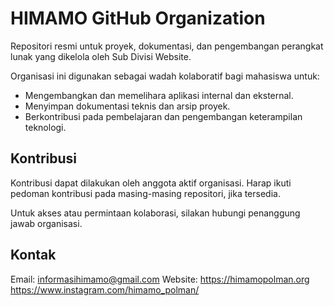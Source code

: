 # HIMAMO GitHub Organization

Repositori resmi untuk proyek, dokumentasi, dan pengembangan perangkat lunak yang dikelola oleh Sub Divisi Website.

Organisasi ini digunakan sebagai wadah kolaboratif bagi mahasiswa untuk:

- Mengembangkan dan memelihara aplikasi internal dan eksternal.
- Menyimpan dokumentasi teknis dan arsip proyek.
- Berkontribusi pada pembelajaran dan pengembangan keterampilan teknologi.

## Kontribusi

Kontribusi dapat dilakukan oleh anggota aktif organisasi. Harap ikuti pedoman kontribusi pada masing-masing repositori, jika tersedia.

Untuk akses atau permintaan kolaborasi, silakan hubungi penanggung jawab organisasi.

## Kontak

Email: informasihimamo@gmail.com
Website: https://himamopolman.org
https://www.instagram.com/himamo_polman/
